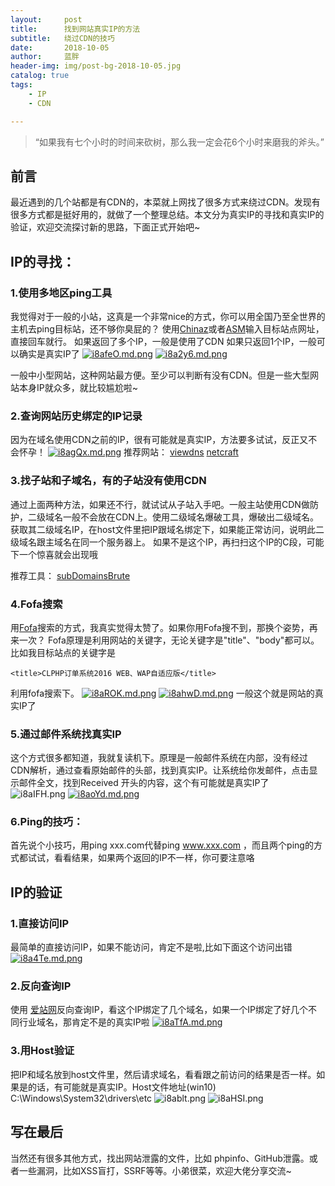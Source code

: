 ```yaml
---
layout:     post
title:      找到网站真实IP的方法
subtitle:   绕过CDN的技巧
date:       2018-10-05
author:     蓝胖
header-img: img/post-bg-2018-10-05.jpg
catalog: true
tags:
    - IP
    - CDN

---
```


>“如果我有七个小时的时间来砍树，那么我一定会花6个小时来磨我的斧头。”

## 前言


最近遇到的几个站都是有CDN的，本菜就上网找了很多方式来绕过CDN。发现有很多方式都是挺好用的，就做了一个整理总结。本文分为真实IP的寻找和真实IP的验证，欢迎交流探讨新的思路，下面正式开始吧~


## IP的寻找：
### 1.使用多地区ping工具
我觉得对于一般的小站，这真是一个非常nice的方式，你可以用全国乃至全世界的主机去ping目标站，还不够你臭屁的？
使用[Chinaz](http://ping.chinaz.com)或者[ASM](https://asm.ca.com)输入目标站点网址，直接回车就行。
如果返回了多个IP，一般是使用了CDN
如果只返回1个IP，一般可以确实是真实IP了
[![i8afeO.md.png](https://s1.ax1x.com/2018/10/05/i8afeO.md.png)](https://imgchr.com/i/i8afeO)
[![i8a2y6.md.png](https://s1.ax1x.com/2018/10/05/i8a2y6.md.png)](https://imgchr.com/i/i8a2y6)
 
 
一般中小型网站，这种网站最方便。至少可以判断有没有CDN。但是一些大型网站本身IP就众多，就比较尴尬啦~

### 2.查询网站历史绑定的IP记录
因为在域名使用CDN之前的IP，很有可能就是真实IP，方法要多试试，反正又不会怀孕！
[![i8agQx.md.png](https://s1.ax1x.com/2018/10/05/i8agQx.md.png)](https://imgchr.com/i/i8agQx)
推荐网站：
[viewdns](https://viewdns.info/)
[netcraft](https://toolbar.netcraft.com/site_report?url=)

### 3.找子站和子域名，有的子站没有使用CDN
通过上面两种方法，如果还不行，就试试从子站入手吧。一般主站使用CDN做防护，二级域名一般不会放在CDN上。使用二级域名爆破工具，爆破出二级域名。获取其二级域名IP，在host文件里把IP跟域名绑定下，如果能正常访问，说明此二级域名跟主域名在同一个服务器上。   如果不是这个IP，再扫扫这个IP的C段，可能下一个惊喜就会出现哦

推荐工具：
[subDomainsBrute](https://github.com/lijiejie/subDomainsBrute)

### 4.Fofa搜索

用[Fofa](https://fofa.so)搜索的方式，我真实觉得太赞了。如果你用Fofa搜不到，那换个姿势，再来一次？
Fofa原理是利用网站的关键字，无论关键字是"title"、"body"都可以。比如我目标站点的关键字是
```
<title>CLPHP订单系统2016 WEB、WAP自适应版</title> 
```
利用fofa搜索下。
[![i8aROK.md.png](https://s1.ax1x.com/2018/10/05/i8aROK.md.png)](https://imgchr.com/i/i8aROK)
[![i8ahwD.md.png](https://s1.ax1x.com/2018/10/05/i8ahwD.md.png)](https://imgchr.com/i/i8ahwD)
一般这个就是网站的真实IP了



### 5.通过邮件系统找真实IP
这个方式很多都知道，我就复读机下。原理是一般邮件系统在内部，没有经过CDN解析，通过查看原始邮件的头部，找到真实IP。让系统给你发邮件，点击显示邮件全文，找到Received 开头的内容，这个有可能就是真实IP了
![i8aIFH.png](https://s1.ax1x.com/2018/10/05/i8aIFH.png)
[![i8aoYd.md.png](https://s1.ax1x.com/2018/10/05/i8aoYd.md.png)](https://imgchr.com/i/i8aoYd)
 

### 6.Ping的技巧：
首先说个小技巧，用ping xxx.com代替ping www.xxx.com ，而且两个ping的方式都试试，看看结果，如果两个返回的IP不一样，你可要注意咯


## IP的验证
### 1.直接访问IP
最简单的直接访问IP，如果不能访问，肯定不是啦,比如下面这个访问出错
[![i8a4Te.md.png](https://s1.ax1x.com/2018/10/05/i8a4Te.md.png)](https://imgchr.com/i/i8a4Te)
### 2.反向查询IP
使用 [爱站网](https://dns.aizhan.com/ )反向查询IP，看这个IP绑定了几个域名，如果一个IP绑定了好几个不同行业域名，那肯定不是的真实IP啦
[![i8aTfA.md.png](https://s1.ax1x.com/2018/10/05/i8aTfA.md.png)](https://imgchr.com/i/i8aTfA)

### 3.用Host验证
把IP和域名放到host文件里，然后请求域名，看看跟之前访问的结果是否一样。如果是的话，有可能就是真实IP。Host文件地址(win10) C:\Windows\System32\drivers\etc 
![i8ablt.png](https://s1.ax1x.com/2018/10/05/i8ablt.png)
![i8aHSI.png](https://s1.ax1x.com/2018/10/05/i8aHSI.png)
 
## 写在最后
当然还有很多其他方式，找出网站泄露的文件，比如 phpinfo、GitHub泄露。或者一些漏洞，比如XSS盲打，SSRF等等。小弟很菜，欢迎大佬分享交流~




